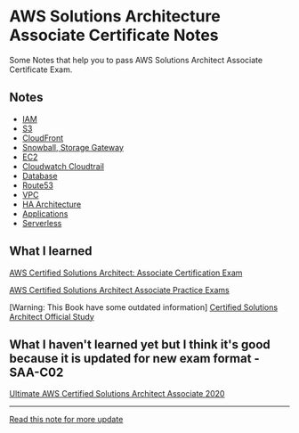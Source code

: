 # AWS Solutions Architecture Associate Certificate Notes
Some Notes that help you to pass AWS Solutions Architect Associate Certificate Exam.

## Notes

- [IAM](IAM.md)
- [S3](S3.md)
- [CloudFront](CloudFront.md)
- [Snowball, Storage Gateway](Snowball-Storage-Gateway.md)
- [EC2](EC2.md)
- [Cloudwatch Cloudtrail](Cloudwatch-Cloudtrail.md)
- [Database](Database.md)
- [Route53](Route53.md)
- [VPC](VPC.md)
- [HA Architecture](HA-Architecture.md)
- [Applications](Applications.md)
- [Serverless](Serverless.md)

## What I learned

[AWS Certified Solutions Architect: Associate Certification Exam](https://www.udemy.com/course/aws-certified-solutions-architect-associate/)

[AWS Certified Solutions Architect Associate Practice Exams](https://www.udemy.com/course/aws-certified-solutions-architect-associate-amazon-practice-exams-saa-c02/)

[Warning: This Book have some outdated information] [Certified Solutions Architect Official Study](https://www.amazon.com/Certified-Solutions-Architect-Official-Study/dp/1119138558/)

## What I haven't learned yet but I think it's good because it is updated for new exam format - SAA-C02 

[Ultimate AWS Certified Solutions Architect Associate 2020](https://www.udemy.com/course/aws-certified-solutions-architect-associate-saa-c02/)

---
[Read this note for more update](https://www.notion.so/minhnt/AWS-Solutions-Architect-Associate-Certificate-Notes-16cb82562c3b4fd6b86da3d0e0ce3984)
